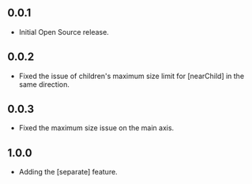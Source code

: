## 0.0.1

* Initial Open Source release.

## 0.0.2

* Fixed the issue of children's maximum size limit for [nearChild] in the same direction.

## 0.0.3

* Fixed the maximum size issue on the main axis.

## 1.0.0

* Adding the [separate] feature.
